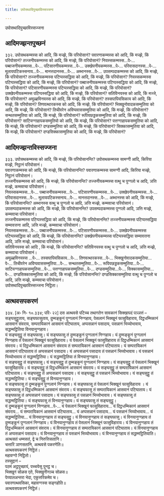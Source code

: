 ```yaml
---
title: उपोसथादिपुच्छाविस्सज्जना

---
```

उपोसथादिपुच्छाविस्सज्जना  


## आदिमज्झन्तपुच्छनं

३३२. उपोसथकम्मस्स को आदि, किं मज्झे, किं परियोसानं? पवारणाकम्मस्स को आदि, किं मज्झे, किं परियोसानं? तज्जनीयकम्मस्स को आदि, किं मज्झे, किं परियोसानं? नियस्सकम्मस्स…पे॰… पब्बाजनीयकम्मस्स…पे॰… पटिसारणीयकम्मस्स…पे॰… उक्खेपनीयकम्मस्स…पे॰… परिवासदानस्स…पे॰… मूलायपटिकस्सनाय…पे॰… मानत्तदानस्स…पे॰… अब्भानस्स…पे॰… उपसम्पदाकम्मस्स को आदि, किं मज्झे, किं परियोसानं? तज्जनीयकम्मस्स पटिप्पस्सद्धिया को आदि, किं मज्झे, किं परियोसानं? नियस्सकम्मस्स पटिप्पस्सद्धिया को आदि, किं मज्झे, किं परियोसानं? पब्बाजनीयकम्मस्स पटिप्पस्सद्धिया को आदि, किं मज्झे, किं परियोसानं? पटिसारणीयकम्मस्स पटिप्पस्सद्धिया को आदि, किं मज्झे, किं परियोसानं? उक्खेपनीयकम्मस्स पटिप्पस्सद्धिया को आदि, किं मज्झे, किं परियोसानं? सतिविनयस्स को आदि, किं मज्जे, किं परियोसानं? अमूळ्हविनयस्स को आदि, किं मज्झे, किं परियोसानं? तस्सपापियसिकाय को आदि, किं मज्झे, किं परियोसानं? तिणवत्थारकस्स को आदि, किं मज्झे, किं परियोसानं? भिक्खुनोवादकसम्मुतिया को आदि, किं मज्झे, किं परियोसानं? तिचीवरेन अविप्पवाससम्मुतिया को आदि, किं मज्झे, किं परियोसानं? सन्थतसम्मुतिया को आदि, किं मज्झे, किं परियोसानं? रूपियछड्डकसम्मुतिया को आदि, किं मज्झे, किं परियोसानं? साटियग्गाहापकसम्मुतियो को आदि, किं मज्झे, किं परियोसानं? पत्तग्गाहापकसम्मुतिया को आदि, किं मज्झे, किं परियोसानं? दण्डसम्मुतिया को आदि, किं मज्झे, किं परियोसानं? सिक्कासम्मुतिया को आदि, किं मज्झे, किं परियोसानं? दण्डसिक्कासम्मुतिया को आदि, किं मज्झे, किं परियोसानं?  


## आदिमज्झन्तविस्सज्जना

३३३. उपोसथकम्मस्स को आदि, किं मज्झे, किं परियोसानन्ति? उपोसथकम्मस्स सामग्गी आदि, किरिया मज्झे, निट्ठानं परियोसानं।  
पवारणाकम्मस्स को आदि, किं मज्झे, किं परियोसानन्ति? पवारणाकम्मस्स सामग्गी आदि, किरिया मज्झे, निट्ठानं परियोसानं।  
तज्जनीयकम्मस्स को आदि, किं मज्झे, किं परियोसानन्ति? तज्जनीयकम्मस्स वत्थु च पुग्गलो च आदि, ञत्ति मज्झे, कम्मवाचा परियोसानं।  
नियस्सकम्मस्स…पे॰… पब्बाजनीयकम्मस्स…पे॰… पटिसारणीयकम्मस्स…पे॰… उक्खेपनीयकम्मस्स…पे॰… परिवासदानस्स…पे॰… मूलायपटिकस्सनाय…पे॰… मानत्तदानस्स…पे॰… अब्भानस्स को आदि, किं मज्झे, किं परियोसानन्ति? अब्भानस्स वत्थु च पुग्गलो च आदि, ञत्ति मज्झे, कम्मवाचा परियोसानं।  
उपसम्पदाकम्मस्स को आदि, किं मज्झे, किं परियोसानन्ति? उपसम्पदाकम्मस्स पुग्गलो आदि, ञत्ति मज्झे, कम्मवाचा परियोसानं।  
तज्जनीयकम्मस्स पटिप्पस्सद्धिया को आदि, किं मज्झे, किं परियोसानन्ति? तज्जनीयकम्मस्स पटिप्पस्सद्धिया सम्मावत्तना आदि, ञत्ति मज्झे, कम्मवाचा परियोसानं।  
नियस्सकम्मस्स…पे॰… पब्बाजनीयकम्मस्स…पे॰… पटिसारणीयकम्मस्स…पे॰… उक्खेपनीयकम्मस्स पटिप्पस्सद्धिया को आदि, किं मज्झे, किं परियोसानन्ति? उक्खेपनीयकम्मस्स पटिप्पस्सद्धिया सम्मावत्तना आदि, ञत्ति मज्झे, कम्मवाचा परियोसानं।  
सतिविनयस्स को आदि , किं मज्झे, किं परियोसानन्ति? सतिविनयस्स वत्थु च पुग्गलो च आदि, ञत्ति मज्झे, कम्मवाचा परियोसानं।  
अमूळ्हविनयस्स …पे॰… तस्सपापियसिकाय…पे॰… तिणवत्थारकस्स…पे॰… भिक्खुनोवादकसम्मुतिया…पे॰… तिचीवरेन अविप्पवाससम्मुतिया…पे॰… सन्थतसम्मुतिया…पे॰… रूपियछड्डकसम्मुतिया…पे॰… साटियग्गाहापकसम्मुतिया…पे॰… पत्तग्गाहापकसम्मुतिया…पे॰… दण्डसम्मुतिया…पे॰… सिक्कासम्मुतिया…पे॰… दण्डसिक्कासम्मुतिया को आदि, किं मज्झे, किं परियोसानन्ति? दण्डसिक्कासम्मुतिया वत्थु च पुग्गलो च आदि, ञत्ति मज्झे, कम्मवाचा परियोसानं।  
उपोसथादिपुच्छाविस्सज्जना निट्ठिता।  


## अत्थवसपकरणं

३३४. [अ॰ नि॰ १०.३३४; परि॰ २२] दस अत्थवसे पटिच्च तथागतेन सावकानं सिक्खापदं पञ्ञत्तं – सङ्घसुट्ठुताय, सङ्घफासुताय, दुम्मङ्कूनं पुग्गलानं निग्गहाय, पेसलानं भिक्खूनं फासुविहाराय, दिट्ठधम्मिकानं आसवानं संवराय, सम्परायिकानं आसवानं पटिघाताय, अप्पसन्नानं पसादाय, पसन्नानं भिय्योभावाय, सद्धम्मट्ठितिया विनयानुग्गहाय।  
यं सङ्घसुट्ठु तं सङ्घफासु। यं सङ्घफासु तं दुम्मङ्कूनं पुग्गलानं निग्गहाय। यं दुम्मङ्कूनं पुग्गलानं निग्गहाय तं पेसलानं भिक्खूनं फासुविहाराय। यं पेसलानं भिक्खूनं फासुविहाराय तं दिट्ठधम्मिकानं आसवानं संवराय। यं दिट्ठधम्मिकानं आसवानं संवराय तं सम्परायिकानं आसवानं पटिघाताय। यं सम्परायिकानं आसवानं पटिघाताय तं अप्पसन्नानं पसादाय। यं अप्पसन्नानं पसादाय तं पसन्नानं भिय्योभावाय। यं पसन्नानं भिय्योभावाय तं सद्धम्मट्ठितिया। यं सद्धम्मट्ठितिया तं विनयानुग्गहाय।  
यं सङ्घसुट्ठु तं सङ्घफासु। यं सङ्घसुट्ठु तं दुम्मङ्कूनं पुग्गलानं निग्गहाय। यं सङ्घसुट्ठु तं पेसलानं भिक्खूनं फासुविहाराय। यं सङ्घसुट्ठु तं दिट्ठधम्मिकानं आसवानं संवराय। यं सङ्घसुट्ठु तं सम्परायिकानं आसवानं पटिघाताय। यं सङ्घसुट्ठु तं अप्पसन्नानं पसादाय। यं सङ्घसुट्ठु तं पसन्नानं भिय्योभावाय। यं सङ्घसुट्ठु तं सद्धम्मट्ठितिया। यं सङ्घसुट्ठु तं विनयानुग्गहाय।  
यं सङ्घफासु तं दुम्मङ्कूनं पुग्गलानं निग्गहाय। यं सङ्घफासु तं पेसलानं भिक्खूनं फासुविहाराय । यं सङ्घफासु तं दिट्ठधम्मिकानं आसवानं संवराय। यं सङ्घफासु तं सम्परायिकानं आसवानं पटिघाताय। यं सङ्घफासु तं अप्पसन्नानं पसादाय। यं सङ्घफासु तं पसन्नानं भिय्योभावाय। यं सङ्घफासु तं सद्धम्मट्ठितिया। यं सङ्घफासु तं विनयानुग्गहाय। यं सङ्घफासु तं सङ्घसुट्ठु।  
यं दुम्मङ्कूनं पुग्गलानं निग्गहाय…पे॰… यं पेसलानं भिक्खूनं फासुविहाराय… यं दिट्ठधम्मिकानं आसवानं संवराय… यं सम्परायिकानं आसवानं पटिघाताय… यं अप्पसन्नानं पसादाय… यं पसन्नानं भिय्योभावाय… यं सद्धम्मट्ठितिया… यं विनयानुग्गहाय तं सङ्घसुट्ठु। यं विनयानुग्गहाय तं सङ्घफासु। यं विनयानुग्गहाय तं दुम्मङ्कूनं पुग्गलानं निग्गहाय। यं विनयानुग्गहाय तं पेसलानं भिक्खूनं फासुविहाराय। यं विनयानुग्गहाय तं दिट्ठधम्मिकानं आसवानं संवराय। यं विनयानुग्गहाय तं सम्परायिकानं आसवानं पटिघाताय। यं विनयानुग्गहाय तं अप्पसन्नानं पसादाय। यं विनयानुग्गहाय तं पसन्नानं भिय्योभावाय। यं विनयानुग्गहाय तं सद्धम्मट्ठितियाति।  
अत्थसतं धम्मसतं, द्वे च निरुत्तिसतानि।  
चत्तारि ञाणसतानि, अत्थवसे पकरणेति॥  
अत्थवसपकरणं निट्ठितं।  
महावग्गो निट्ठितो।  
तस्सुद्दानं –  
पठमं अट्ठपुच्छायं, पच्चयेसु पुनट्ठ च।  
भिक्खूनं सोळस एते, भिक्खुनीनञ्च सोळस॥  
पेय्यालअन्तरा भेदा, एकुत्तरिकमेव च।  
पवारणत्थवसिका, महावग्गस्स सङ्गहोति॥  
अत्थवसपकरणं निट्ठितं।  